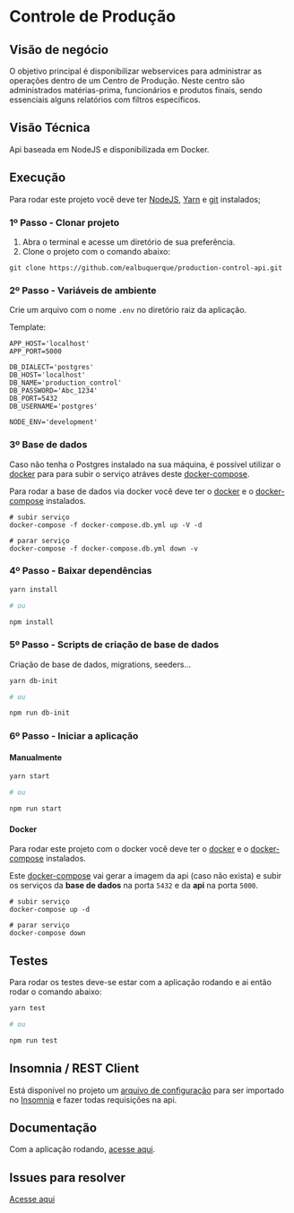 # Controle de Produção

## Visão de negócio

O objetivo principal é disponibilizar webservices para administrar as operações dentro de um Centro de Produção. Neste centro são administrados matérias-prima, funcionários e produtos finais, sendo essenciais alguns relatórios com filtros específicos.

## Visão Técnica

Api baseada em NodeJS e disponibilizada em Docker.

## Execução

Para rodar este projeto você deve ter [NodeJS](https://nodejs.org/en/), [Yarn](https://yarnpkg.com/pt-BR/) e [git](https://git-scm.com/) instalados;

### 1º Passo - Clonar projeto

1. Abra o terminal e acesse um  diretório de sua preferência.
2. Clone o projeto com o comando abaixo:

```
git clone https://github.com/ealbuquerque/production-control-api.git
```

### 2º Passo - Variáveis de ambiente

Crie um arquivo com o nome `.env` no diretório raiz da aplicação.

Template:
```
APP_HOST='localhost'
APP_PORT=5000

DB_DIALECT='postgres'
DB_HOST='localhost'
DB_NAME='production_control'
DB_PASSWORD='Abc_1234'
DB_PORT=5432
DB_USERNAME='postgres'

NODE_ENV='development'
```

### 3º Base de dados

Caso não tenha o Postgres instalado na sua máquina, é possível utilizar o [docker](https://www.docker.com/) para para subir o serviço atráves deste [docker-compose](docker-compose.db.yml).

Para rodar a base de dados via docker você deve ter o [docker](https://www.docker.com/) e o [docker-compose](https://docs.docker.com/compose/) instalados.

```
# subir serviço
docker-compose -f docker-compose.db.yml up -V -d

# parar serviço
docker-compose -f docker-compose.db.yml down -v
```

### 4º Passo - Baixar dependências

```bash
yarn install

# ou

npm install
```

### 5º Passo - Scripts de criação de base de dados

Criação de base de dados, migrations, seeders...

```bash
yarn db-init

# ou

npm run db-init
```

### 6º Passo - Iniciar a aplicação

#### Manualmente

```bash
yarn start

# ou

npm run start
```

#### Docker

Para rodar este projeto com o docker você deve ter o [docker](https://www.docker.com/) e o [docker-compose](https://docs.docker.com/compose/) instalados.

Este [docker-compose](docker-compose.yml) vai gerar a imagem da api (caso não exista) e subir os serviços da **base de dados** na porta `5432` e da **api** na porta `5000`.

```
# subir serviço
docker-compose up -d

# parar serviço
docker-compose down
```

## Testes

Para rodar os testes deve-se estar com a aplicação rodando e ai então rodar o comando abaixo:

```bash
yarn test

# ou

npm run test
```

## Insomnia / REST Client

Está disponível no projeto um [arquivo de configuração](Insomnia_2019-07-10.json) para ser importado no [Insomnia](https://insomnia.rest/) e fazer todas requisições na api.

## Documentação

Com a aplicação rodando, [acesse aqui](http://localhost:5000/docs).

## Issues para resolver

[Acesse aqui](https://github.com/ealbuquerque/production-control-api/issues)
